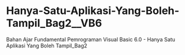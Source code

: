 # Hanya-Satu-Aplikasi-Yang-Boleh-Tampil_Bag2__VB6
Bahan Ajar Fundamental Pemrograman Visual Basic 6.0 - Hanya Satu Aplikasi Yang Boleh Tampil_Bag2
